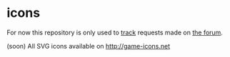 # icons

For now this repository is only used to [track](https://github.com/game-icons/icons/issues) requests made on [the forum](http://forum.game-icons.net).

(soon) All SVG icons available on http://game-icons.net
